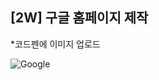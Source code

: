 ## [2W] 구글 홈페이지 제작
*코드펜에 이미지 업로드

![Google](https://github.com/ju-hyeon/ReactProject/assets/62934706/6c10fcc0-a960-4e19-b04e-6a400e0c4174)
